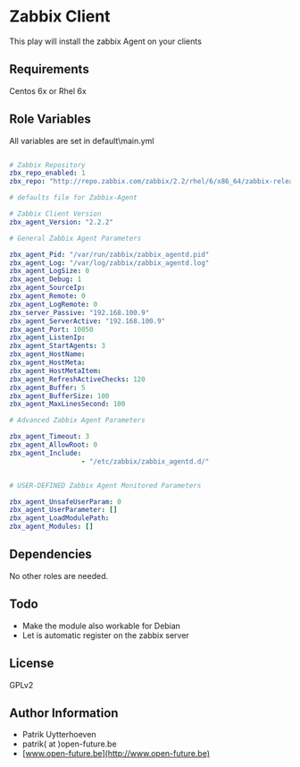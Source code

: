 Zabbix Client
=============

This play will install the zabbix Agent on your clients

Requirements
------------

Centos 6x or Rhel 6x

Role Variables
--------------

All variables are set in default\main.yml

```yaml

# Zabbix Repository
zbx_repo_enabled: 1
zbx_repo: "http://repo.zabbix.com/zabbix/2.2/rhel/6/x86_64/zabbix-release-2.2-1.el6.noarch.rpm"

# defaults file for Zabbix-Agent

# Zabbix Client Version
zbx_agent_Version: "2.2.2"

# General Zabbix Agent Parameters

zbx_agent_Pid: "/var/run/zabbix/zabbix_agentd.pid"
zbx_agent_Log: "/var/log/zabbix/zabbix_agentd.log"
zbx_agent_LogSize: 0
zbx_agent_Debug: 1
zbx_agent_SourceIp:
zbx_agent_Remote: 0
zbx_agent_LogRemote: 0
zbx_server_Passive: "192.168.100.9"
zbx_agent_ServerActive: "192.168.100.9"
zbx_agent_Port: 10050
zbx_agent_ListenIp:
zbx_agent_StartAgents: 3
zbx_agent_HostName:
zbx_agent_HostMeta:
zbx_agent_HostMetaItem:
zbx_agent_RefreshActiveChecks: 120
zbx_agent_Buffer: 5
zbx_agent_BufferSize: 100
zbx_agent_MaxLinesSecond: 100 

# Advanced Zabbix Agent Parameters

zbx_agent_Timeout: 3
zbx_agent_AllowRoot: 0
zbx_agent_Include: 
                  - "/etc/zabbix/zabbix_agentd.d/"


# USER-DEFINED Zabbix Agent Monitored Parameters

zbx_agent_UnsafeUserParam: 0
zbx_agent_UserParameter: []
zbx_agent_LoadModulePath:
zbx_agent_Modules: []
```

Dependencies
------------

No other roles are needed.

Todo
----

* Make the module also workable for Debian 
* Let is automatic register on the zabbix server


License
-------

GPLv2

Author Information
------------------
* Patrik Uytterhoeven
* patrik( at )open-future.be
* [www.open-future.be](http://www.open-future.be)


